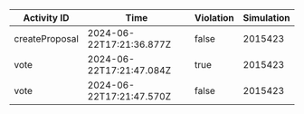 | Activity ID | Time | Violation | Simulation |
| --- | --- | --- | --- |
| createProposal | 2024-06-22T17:21:36.877Z | false | 2015423 |
| vote | 2024-06-22T17:21:47.084Z | true | 2015423 |
| vote | 2024-06-22T17:21:47.570Z | false | 2015423 |